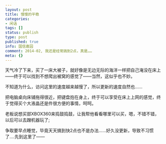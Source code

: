 ```yaml
---
layout: post
title: 慢慢的平稳
categories:
- 闲话
tags: []
status: publish
type: post
published: true
info: 国信嘉园
comment: 2014-02, 我还是经常搞到2点，真是……
meta: {}
---
```



天气冷了下来，买了一床大被子，就好像是无边无际的海洋一样把自己淹没在床上——终于可以找到不想爬出被窝的感觉了——当然，这似乎也不妙。

不知道为什么，访问这里的速度越来越慢了，所以更新的速度自然也......

把电脑桌向床铺拖得很近，把键盘抱在身上，终于可以享受在床上上网的感觉，终于觉得买个大液晶还是件很方便的事情，呵呵。

老板说想买部XBOX360来捣鼓捣鼓，让我帮他看看哪里可以买，嗯，不错不错，以后可以去蹭机器玩了;

争取要早点睡觉，毕竟天天搞到快2点也不是办法......好久没更新，导致不习惯了....先到这里了——
